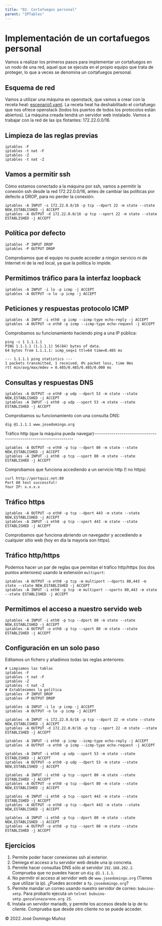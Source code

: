 ```yaml
---
title: "02. Cortafuegos personal"
parent: "IPTables"
---
```




Implementación de un cortafuegos personal
=========================================

Vamos a realizar los primeros pasos para implementar un cortafuegos en un nodo de una red, aquel que se ejecuta en el propio equipo que trata de proteger, lo que a veces se denomina un cortafuegos personal.

Esquema de red
------------------------------------------------------

Vamos a utilizar una máquina en openstack, que vamos a crear con la receta heat: [escenario1.yaml](escenario1.yaml). La receta heat ha deshabilitado el cortafuego que nos ofrece openstack (todos los puertos de todos los protocolos están abiertos). La máquina creada tendrá un servidor web instalado. Vamos a trabajar con la red de las ips flotantes: 172.22.0.0/16.

Limpieza de las reglas previas
--------------------------------------------------------------------------------------

    iptables -F
    iptables -t nat -F
    iptables -Z
    iptables -t nat -Z
    

Vamos a permitir ssh
------------------------------------------------------------------

Cómo estamos conectado a la máquina por ssh, vamos a permitir la conexión ssh desde la red 172.22.0.0/16, antes de cambiar las políticas por defecto a DROP, para no perder la conexión:

    iptables -A INPUT -s 172.22.0.0/16 -p tcp --dport 22 -m state --state NEW,ESTABLISHED -j ACCEPT
    iptables -A OUTPUT -d 172.22.0.0/16 -p tcp --sport 22 -m state --state ESTABLISHED -j ACCEPT
    

Política por defecto
------------------------------------------------------------------

    iptables -P INPUT DROP
    iptables -P OUTPUT DROP
    

Comprobamos que el equipo no puede acceder a ningún servicio ni de Internet ni de la red local, ya que la política lo impide.

Permitimos tráfico para la interfaz loopback
--------------------------------------------

    iptables -A INPUT -i lo -p icmp -j ACCEPT
    iptables -A OUTPUT -o lo -p icmp -j ACCEPT
    

Peticiones y respuestas protocolo ICMP
------------------------------------------------

    iptables -A INPUT -i eth0 -p icmp --icmp-type echo-reply -j ACCEPT
    iptables -A OUTPUT -o eth0 -p icmp --icmp-type echo-request -j ACCEPT
    

Comprobamos su funcionamiento haciendo ping a una IP pública:

    ping -c 1 1.1.1.1
    PING 1.1.1.1 (1.1.1.1) 56(84) bytes of data.
    64 bytes from 1.1.1.1: icmp_seq=1 ttl=64 time=0.485 ms
    
    --- 1.1.1.1 ping statistics ---
    1 packets transmitted, 1 received, 0% packet loss, time 0ms
    rtt min/avg/max/mdev = 0.485/0.485/0.485/0.000 ms
    

Consultas y respuestas DNS
--------------------------------------------------

    iptables -A OUTPUT -o eth0 -p udp --dport 53 -m state --state NEW,ESTABLISHED -j ACCEPT
    iptables -A INPUT -i eth0 -p udp --sport 53 -m state --state ESTABLISHED -j ACCEPT
    

Comprobamos su funcionamiento con una consulta DNS:

    dig @1.1.1.1 www.josedomingo.org
    

Tráfico http (que la máquina pueda navegar)-------------------------------------------------------------------

    iptables -A OUTPUT -o eth0 -p tcp --dport 80 -m state --state NEW,ESTABLISHED -j ACCEPT
    iptables -A INPUT -i eth0 -p tcp --sport 80 -m state --state ESTABLISHED -j ACCEPT
    

Comprobamos que funciona accediendo a un servicio http (! no https)

    curl http://portquiz.net:80
    Port 80 test successful!
    Your IP: x.x.x.x
    

Tráfico https
----------------------------------------------------

    iptables -A OUTPUT -o eth0 -p tcp --dport 443 -m state --state NEW,ESTABLISHED -j ACCEPT
    iptables -A INPUT -i eth0 -p tcp --sport 443 -m state --state ESTABLISHED -j ACCEPT
    

Comprobamos que funciona abriendo un navegador y accediendo a cualquier sitio web (hoy en día la mayoría son https).

Tráfico http/https
---------------------------

Podemos hacer un par de reglas que permitan el tráfico http/https (los dos puntos anteriores) usando la extensión `multiport`:

    iptables -A OUTPUT -o eth0 -p tcp -m multiport --dports 80,443 -m state --state NEW,ESTABLISHED -j ACCEPT
    iptables -A INPUT -i eth0 -p tcp -m multiport --sports 80,443 -m state --state ESTABLISHED -j ACCEPT
    

Permitimos el acceso a nuestro servido web 
--------------------------------------------------------------

    iptables -A INPUT -i eth0 -p tcp --dport 80 -m state --state NEW,ESTABLISHED -j ACCEPT
    iptables -A OUTPUT -o eth0 -p tcp --sport 80 -m state --state ESTABLISHED -j ACCEPT
    

Configuración en un solo paso
------------------------------------
Editamos un fichero y añadimos todas las reglas anteriores:

    # Limpiamos las tablas
    iptables -F
    iptables -t nat -F
    iptables -Z
    iptables -t nat -Z
    # Establecemos la política
    iptables -P INPUT DROP
    iptables -P OUTPUT DROP
    
    iptables -A INPUT -i lo -p icmp -j ACCEPT
    iptables -A OUTPUT -o lo -p icmp -j ACCEPT
    
    iptables -A INPUT -s 172.22.0.0/16 -p tcp --dport 22 -m state --state NEW,ESTABLISHED -j ACCEPT
    iptables -A OUTPUT -d 172.22.0.0/16 -p tcp --sport 22 -m state --state ESTABLISHED -j ACCEPT
    
    iptables -A INPUT -i eth0 -p icmp --icmp-type echo-reply -j ACCEPT
    iptables -A OUTPUT -o eth0 -p icmp --icmp-type echo-request -j ACCEPT
    
    iptables -A INPUT -i eth0 -p udp --sport 53 -m state --state ESTABLISHED -j ACCEPT
    iptables -A OUTPUT -o eth0 -p udp --dport 53 -m state --state NEW,ESTABLISHED -j ACCEPT
    
    iptables -A INPUT -i eth0 -p tcp --sport 80 -m state --state ESTABLISHED -j ACCEPT
    iptables -A OUTPUT -o eth0 -p tcp --dport 80 -m state --state NEW,ESTABLISHED -j ACCEPT
    
    iptables -A INPUT -i eth0 -p tcp --sport 443 -m state --state ESTABLISHED -j ACCEPT
    iptables -A OUTPUT -o eth0 -p tcp --dport 443 -m state --state NEW,ESTABLISHED -j ACCEPT
    
    iptables -A INPUT -i eth0 -p tcp --dport 80 -m state --state NEW,ESTABLISHED -j ACCEPT
    iptables -A OUTPUT -o eth0 -p tcp --sport 80 -m state --state ESTABLISHED -j ACCEPT
    

Ejercicios
---------------
1.  Permite poder hacer conexiones ssh al exterior.
2.  Deniega el acceso a tu servidor web desde una ip concreta.
3.  Permite hacer consultas DNS sólo al servidor `192.168.202.2`. Comprueba que no puedes hacer un `dig @1.1.1.1`.
4.  No permitir el acceso al servidor web de `www.josedomingo.org` (Tienes que utilizar la ip). ¿Puedes acceder a `fp.josedomingo.org`?
5.  Permite mandar un correo usando nuestro servidor de correo: `babuino-smtp`. Para probarlo ejecuta un `telnet bubuino-smtp.gonzalonazareno.org 25`.
6.  Instala un servidor mariadb, y permite los accesos desde la ip de tu cliente. Comprueba que desde otro cliente no se puede acceder.


© 2022 José Domingo Muñoz